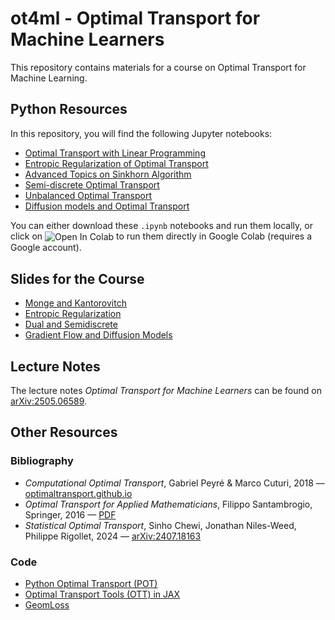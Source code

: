 # ot4ml - Optimal Transport for Machine Learners

This repository contains materials for a course on Optimal Transport for Machine Learning.

## Python Resources

In this repository, you will find the following Jupyter notebooks:

- [Optimal Transport with Linear Programming](1-linprog.ipynb)
- [Entropic Regularization of Optimal Transport](2-sinkhorn.ipynb)
- [Advanced Topics on Sinkhorn Algorithm](3-sinkhorn-advanced.ipynb)
- [Semi-discrete Optimal Transport](4-semidiscrete.ipynb)
- [Unbalanced Optimal Transport](5-unbalanced.ipynb)
- [Diffusion models and Optimal Transport](6-diffusion.ipynb)

You can either download these `.ipynb` notebooks and run them locally, or click on 
<img src="https://colab.research.google.com/assets/colab-badge.svg" alt="Open In Colab" style="display:inline; vertical-align:middle;"/> 
to run them directly in Google Colab (requires a Google account).

## Slides for the Course

- [Monge and Kantorovitch](https://speakerdeck.com/gpeyre/computational-ot-number-1-monge-and-kantorovitch)
- [Entropic Regularization](https://speakerdeck.com/gpeyre/computational-ot-number-2-entropic-regularization)
- [Dual and Semidiscrete](https://speakerdeck.com/gpeyre/computational-ot-number-1-dual-and-semidiscrete)
- [Gradient Flow and Diffusion Models](https://speakerdeck.com/gpeyre/computational-ot-number-4-gradient-flow-and-diffusion-models)

## Lecture Notes

The lecture notes *Optimal Transport for Machine Learners* can be found on [arXiv:2505.06589](https://arxiv.org/abs/2505.06589).

## Other Resources

### Bibliography

- *Computational Optimal Transport*, Gabriel Peyré & Marco Cuturi, 2018 — [optimaltransport.github.io](https://optimaltransport.github.io/)
- *Optimal Transport for Applied Mathematicians*, Filippo Santambrogio, Springer, 2016 — [PDF](https://www.math.u-psud.fr/~filippo/OTAM-cvgmt.pdf)
- *Statistical Optimal Transport*, Sinho Chewi, Jonathan Niles-Weed, Philippe Rigollet, 2024 — [arXiv:2407.18163](https://arxiv.org/abs/2407.18163)

### Code

- [Python Optimal Transport (POT)](https://pythonot.github.io/)
- [Optimal Transport Tools (OTT) in JAX](https://ott-jax.readthedocs.io/en/latest/)
- [GeomLoss](https://www.kernel-operations.io/geomloss/)
